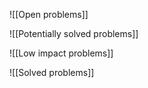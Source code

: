 ![[Open problems]]

![[Potentially solved problems]]

![[Low impact problems]]

![[Solved problems]]